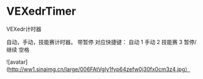 # VEXedrTimer
VEXedr计时器

自动，手动，技能赛计时器。
带暂停
对应快捷键：
自动 1
手动 2
技能赛 3
暂停/继续 空格

![avatar](http://ww1.sinaimg.cn/large/006FAtVgly1fyp64zefw0j30fx0cm3z4.jpg）
